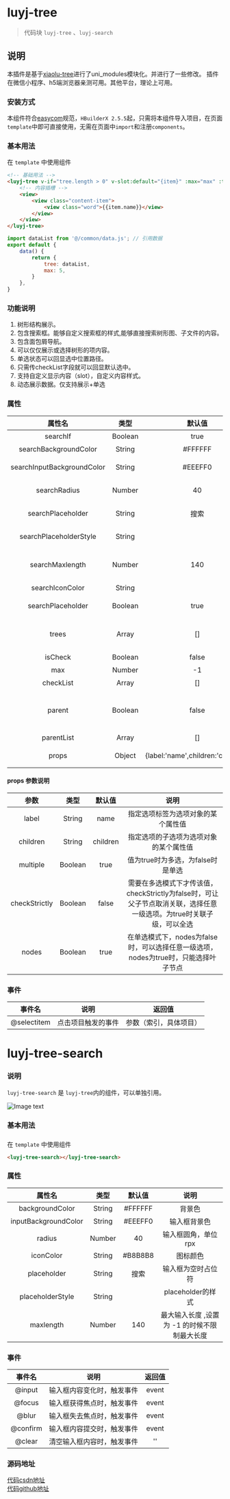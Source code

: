 # luyj-tree
> 代码块 `luyj-tree` 、`luyj-search`

## 说明

本插件是基于[xiaolu-tree](https://ext.dcloud.net.cn/plugin?id=2423)进行了uni_modules模块化。并进行了一些修改。
插件在微信小程序、h5端浏览器亲测可用。其他平台，理论上可用。

### 安装方式

本组件符合[easycom](https://uniapp.dcloud.io/collocation/pages?id=easycom)规范，`HBuilderX 2.5.5`起，只需将本组件导入项目，在页面`template`中即可直接使用，无需在页面中`import`和注册`components`。

### 基本用法

在 ``template`` 中使用组件

```html
<!-- 基础用法 -->
<luyj-tree v-if="tree.length > 0" v-slot:default="{item}" :max="max" :trees="tree">
	<!-- 内容插槽 -->
	<view>
		<view class="content-item">
			<view class="word">{{item.name}}</view>
		</view>
	</view>
</luyj-tree>
```

``` javascript
import dataList from '@/common/data.js'; // 引用数据
export default {
	data() {
		return {
			tree: dataList,
			max: 5,
		}
	},
}
```
### 功能说明

1. 树形结构展示。
2. 包含搜索框。能够自定义搜索框的样式,能够直接搜索树形图、子文件的内容。
3. 包含面包屑导航。
4. 可以仅仅展示或选择树形的项内容。
5. 单选状态可以回显选中位置路径。
6. 只需传checkList字段就可以回显默认选中。
7. 支持自定义显示内容（slot），自定义内容样式。
8. 动态展示数据。仅支持展示+单选

### 属性

属性名						|类型		|默认值		|	说明																									
:-:							|:-:		|:-:		|	:-:	
searchIf					|Boolean	|true		|	是否开启搜索
searchBackgroundColor		|String		|#FFFFFF	|	搜索框背景色
searchInputBackgroundColor	|String		|#EEEFF0	|	搜索框的输入框背景色
searchRadius				|Number		|40			|	搜索框的圆角值，单位rpx（默认40）
searchPlaceholder			|String		|搜索		|	搜索框的内容物空时提示内容
searchPlaceholderStyle		|String		|			|	搜索框的placehoder的样式
searchMaxlength				|Number		|140		|	搜索框的最大输入长度 ,设置为 -1 的时候不限制最大长度
searchIconColor				|String		|			|	搜索框的图标颜色
searchPlaceholder			|Boolean	|true		|	搜索框是否显示清除按钮
trees						|Array		|[]			|	trees 传入的树形结构，每个对象必须包含唯一的id值
isCheck						|Boolean	|false		|	是否开启选择操作
max							|Number		|-1			|	最大的level层数
checkList					|Array		|[]			|	选中的列表
parent						|Boolean	|false		|	当子级全选时,是否选中父级数据(prop.checkStrictly为true时生效)
parentList					|Array		|[]			|	父级列表
props						|Object		|{label:'name',children:'children'}	|	参数配置，详细见下表

#### props 参数说明
参数				|类型		|默认值		|	说明																									
:-:				|:-:		|:-:		|	:-:	
label			|String		|name		|	指定选项标签为选项对象的某个属性值
children		|String		|children	|	指定选项的子选项为选项对象的某个属性值
multiple		|Boolean	|true		|	值为true时为多选，为false时是单选
checkStrictly	|Boolean	|false		|	需要在多选模式下才传该值，checkStrictly为false时，可让父子节点取消关联，选择任意一级选项。为true时关联子级，可以全选
nodes			|Boolean	|true		|	在单选模式下，nodes为false时，可以选择任意一级选项，nodes为true时，只能选择叶子节点

### 事件

事件名			|说明		|返回值																								
:-:				|:-:		|:-:
@selectitem		|点击项目触发的事件	|参数（索引，具体项目）

# luyj-tree-search

### 说明

``luyj-tree-search`` 是 ``luyj-tree``内的组件，可以单独引用。

![Image text](https://vkceyugu.cdn.bspapp.com/VKCEYUGU-c07243ab-98a3-4f90-9b4d-2fa60aba2ee9/ba6ace1d-4881-4373-8a8e-b90079d3e290.png)

### 基本用法
### 
在 ``template`` 中使用组件

``` html 
<luyj-tree-search></luyj-tree-search>
```

### 属性

属性名					|类型		|默认值		|	说明																									
:-:						|:-:		|:-:		|	:-:	
backgroundColor			|String		|#FFFFFF	|	背景色
inputBackgroundColor	|String		|#EEEFF0	|	输入框背景色
radius					|Number		|40			|	输入框圆角，单位rpx
iconColor				|String		|#B8B8B8	|	图标颜色
placeholder				|String		|搜索		|	输入框为空时占位符
placeholderStyle		|String		|			|	placeholder的样式
maxlength				|Number		|140		|	最大输入长度 ,设置为 -1 的时候不限制最大长度

### 事件

事件名			|说明		|返回值																								
:-:				|:-:		|:-:
@input			|输入框内容变化时，触发事件	| event
@focus			|输入框获得焦点时，触发事件	| event
@blur			|输入框失去焦点时，触发事件	| event
@confirm		|输入框内容提交时，触发事件	| event
@clear			|清空输入框内容时，触发事件	| ''

### 源码地址

[代码csdn地址](https://codechina.csdn.net/qq_28624235/luyj-tree-app) <br>
[代码github地址](https://github.com/luyanjie00436/luyj-tree-app)